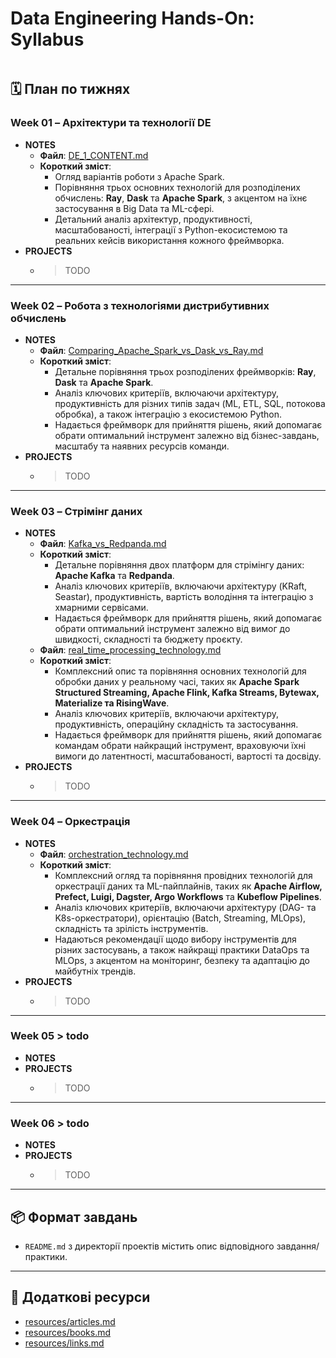 # Data Engineering Hands-On: Syllabus

```table-of-contents
```

## 🗓️ План по тижнях
### Week 01 – Архітектури та технології DE

  - **NOTES**
      - **Файл**: [DE_1_CONTENT.md](materials/DE_1_CONTENT.md)
      - **Короткий зміст**:
          - Огляд варіантів роботи з Apache Spark.
          - Порівняння трьох основних технологій для розподілених обчислень: **Ray**, **Dask** та **Apache Spark**, з акцентом на їхнє застосування в Big Data та ML-сфері.
          - Детальний аналіз архітектур, продуктивності, масштабованості, інтеграції з Python-екосистемою та реальних кейсів використання кожного фреймворка.
  - **PROJECTS**
      - > TODO

-----

### Week 02 – Робота з технологіями дистрибутивних обчислень

  - **NOTES**
      - **Файл**: [Comparing_Apache_Spark_vs_Dask_vs_Ray.md](materials/Comparing_Apache_Spark_vs_Dask_vs_Ray.md)
      - **Короткий зміст**:
          - Детальне порівняння трьох розподілених фреймворків: **Ray**, **Dask** та **Apache Spark**.
          - Аналіз ключових критеріїв, включаючи архітектуру, продуктивність для різних типів задач (ML, ETL, SQL, потокова обробка), а також інтеграцію з екосистемою Python.
          - Надається фреймворк для прийняття рішень, який допомагає обрати оптимальний інструмент залежно від бізнес-завдань, масштабу та наявних ресурсів команди.
  - **PROJECTS**
      - > TODO

-----

### Week 03 – Стрімінг даних

  - **NOTES**
      - **Файл**: [Kafka_vs_Redpanda.md](materials/Kafka_vs_Redpanda.md)
      - **Короткий зміст**:
          - Детальне порівняння двох платформ для стрімінгу даних: **Apache Kafka** та **Redpanda**.
          - Аналіз ключових критеріїв, включаючи архітектуру (KRaft, Seastar), продуктивність, вартість володіння та інтеграцію з хмарними сервісами.
          - Надається фреймворк для прийняття рішень, який допомагає обрати оптимальний інструмент залежно від вимог до швидкості, складності та бюджету проєкту.
      - **Файл**: [real_time_processing_technology.md](materials/real_time_processing_technology.md)
      - **Короткий зміст**:
          - Комплексний опис та порівняння основних технологій для обробки даних у реальному часі, таких як **Apache Spark Structured Streaming, Apache Flink, Kafka Streams, Bytewax, Materialize та RisingWave**.
          - Аналіз ключових критеріїв, включаючи архітектуру, продуктивність, операційну складність та застосування.
          - Надається фреймворк для прийняття рішень, який допомагає командам обрати найкращий інструмент, враховуючи їхні вимоги до латентності, масштабованості, вартості та досвіду.
  - **PROJECTS**
      - > TODO

-----

### Week 04 – Оркестрація

  - **NOTES**
      - **Файл**: [orchestration_technology.md](materials/orchestration_technology.md)
      - **Короткий зміст**:
          - Комплексний огляд та порівняння провідних технологій для оркестрації даних та ML-пайплайнів, таких як **Apache Airflow, Prefect, Luigi, Dagster, Argo Workflows** та **Kubeflow Pipelines**.
          - Аналіз ключових критеріїв, включаючи архітектуру (DAG- та K8s-оркестратори), орієнтацію (Batch, Streaming, MLOps), складність та зрілість інструментів.
          - Надаються рекомендації щодо вибору інструментів для різних застосувань, а також найкращі практики DataOps та MLOps, з акцентом на моніторинг, безпеку та адаптацію до майбутніх трендів.
  - **PROJECTS**
      - > TODO

---

### Week 05 > todo
  - **NOTES**
  - **PROJECTS**
      - > TODO


---

### Week 06 > todo
  - **NOTES**
  - **PROJECTS**
      - > TODO


---

## 📦 Формат завдань
- `README.md` з директорії проектів містить опис відповідного завдання/практики.

---

## 🔗 Додаткові ресурси
- [resources/articles.md](resources/articles.md)
- [resources/books.md](resources/books.md)
- [resources/links.md](resources/links.md)
